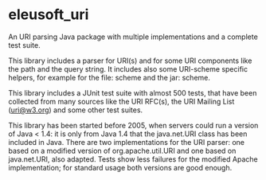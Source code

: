 eleusoft_uri
============

An URI parsing Java package with multiple implementations and a complete test suite.

This library includes a parser for URI(s) and for some URI components like the path and the query string. It includes also some URI-scheme specific helpers, for example for the file: scheme and the jar: scheme.

This library includes a JUnit test suite with almost 500 tests, that have been collected from many sources like the URI RFC(s), the URI Mailing List (uri@w3.org) and some other test suites.  

This library has been started before 2005, when servers could run a version of Java < 1.4: it is only from Java 1.4 that the java.net.URI class has been included in Java. There are two implementations for the URI parser: one based on a modified version of org.apache.util.URI and one based on java.net.URI, also adapted. Tests show less failures for the modified Apache implementation; for standard usage both versions are good enough.


